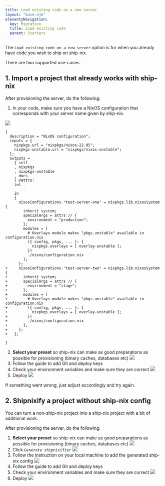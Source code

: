 ```yaml
---
title: Load existing code on a new server
layout: "base.njk"
eleventyNavigation:
  key: Migration
  title: Load existing code
  parent: Starters
---
```


The `Load existing code on a new server` option is for when you already have code you wish to ship on ship-nix.

There are two supported use-cases.

## 1. Import a project that already works with ship-nix

After provisioning the server, do the following:

1. In your code, make sure you have a NixOS configuration that corresponds with your server name given by ship-nix.

<img src="/images/server-name.webp" />

```diff-nix
{
  description = "NixOS configuration";
  inputs = {
    nixpkgs.url = "nixpkgs/nixos-22.05";
    nixpkgs-unstable.url = "nixpkgs/nixos-unstable";
  };
  outputs =
    { self
    , nixpkgs
    , nixpkgs-unstable
    , docs
    } @attrs:
    let
      ...
    in
    {
      nixosConfigurations."test-server-one" = nixpkgs.lib.nixosSystem {
        inherit system;
        specialArgs = attrs // {
          environment = "production";
        };
        modules = [
          # Overlays-module makes "pkgs.unstable" available in configuration.nix
          ({ config, pkgs, ... }: {
            nixpkgs.overlays = [ overlay-unstable ];
          })
          ./nixos/configuration.nix
        ];
      };
+     nixosConfigurations."test-server-two" = nixpkgs.lib.nixosSystem {
+       inherit system;
+       specialArgs = attrs // {
+         environment = "stage";
+       };
+       modules = [
+         # Overlays-module makes "pkgs.unstable" available in configuration.nix
+         ({ config, pkgs, ... }: {
+           nixpkgs.overlays = [ overlay-unstable ];
+         })
+         ./nixos/configuration.nix
+       ];
+     };
+   };

}

```

2. **Select your preset** so ship-nix can make as good preparations as possible for provisioning (binary caches, databases etc)
   <img src="/images/select-preset.webp" />
3. Follow the guide to add Git and deploy keys
4. Check your environment variables and make sure they are correct
   <img src="/images/environment-view.webp" />
5. Deploy
   <img src="/images/deploy-btn-migrate.webp" />

If something went wrong, just adjust accordingly and try again.

## 2. Shipnixify a project without ship-nix config

You can turn a non-ship-nix project into a ship-nix project with a bit of additional work.

After provisioning the server, do the following:

1. **Select your preset** so ship-nix can make as good preparations as possible for provisioning (binary caches, databases etc)
   <img src="/images/select-preset.webp" />
2. Click `Generate shipnixifier`
   <img src="/images/generate-shipnixifier.webp" />
3. Follow the instruction on your local machine to add the generated ship-nix config
   <img src="/images/shipnixifier-script.webp" />
4. Follow the guide to add Git and deploy keys
5. Check your environment variables and make sure they are correct
   <img src="/images/environment-view.webp" />
6. Deploy
   <img src="/images/deploy-btn-migrate.webp" />
